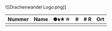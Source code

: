 ![[Drachenwandel Logo.png]]

| Nummer | Name | ●⬧★☆ | # | # R | Ort |
|--------|------|:----:|:-:|:---:|-----|
| | | | | | |
